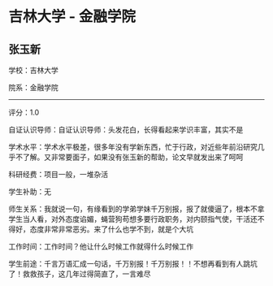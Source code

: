 # 吉林大学 - 金融学院

## 张玉新

学校：吉林大学

院系：金融学院

* * *

评分：1.0

自证认识导师：自证认识导师：头发花白，长得看起来学识丰富，其实不是

学术水平：学术水平极差，很多年没有学新东西，忙于行政，对近些年前沿研究几乎不了解。又非常要面子，如果没有张玉新的帮助，论文早就发出来了呵呵

科研经费：项目一般，一堆杂活

学生补助：无

师生关系：我就说一句，有缘看到的学弟学妹千万别报，报了就傻逼了，根本不拿学生当人看，对外态度谄媚，蝇营狗苟想多要行政职务，对内颐指气使，干活还不得好，态度非常非常恶劣。来了什么也学不到，就是个大坑

工作时间：工作时间？他让什么时候工作就得什么时候工作

学生前途：千言万语汇成一句话，千万别报！千万别报！！不想再看到有人跳坑了！救救孩子，这几年过得简直了，一言难尽